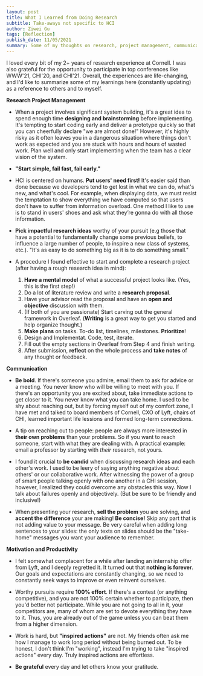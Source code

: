 ```yaml
---
layout: post
title: What I Learned from Doing Research
subtitle: Take-aways not specific to HCI
author: Ziwei Gu
tags: [Reflection]
publish_date: 11/05/2021
summary: Some of my thoughts on research, project management, communication, and others.
---
```


I loved every bit of my 2+ years of research experience at Cornell. I was also grateful for the opportunity to participate in top conferences like WWW'21, CHI'20, and CHI'21. Overall, the experiences are life-changing, and I'd like to summarize some of my learnings here (constantly updating) as a reference to others and to myself.

**Research Project Management**

- When a project involves significant system building, it's a great idea to spend enough time **designing and brainstorming** before implementing. It's tempting to start coding early and deliver a prototype quickly so that you can cheerfully declare "we are almost done!" However, it's highly risky as it often leaves you in a dangerous situation where things don't work as expected and you are stuck with hours and hours of wasted work. Plan well and only start implementing when the team has a clear vision of the system.

- **"Start simple, fail fast, fail early."**

- HCI is centered on humans. **Put users' need first!** It's easier said than done because we developers tend to get lost in what we can do, what's new, and what's cool. For example, when displaying data, we must resist the temptation to show everything we have computed so that users don't have to suffer from information overload. One method I like to use is to stand in users' shoes and ask what they’re gonna do with all those information. 

- **Pick impactful research ideas** worthy of your pursuit (e.g those that have a potential to fundamentally change some previous beliefs, to influence a large number of people, to inspire a new class of systems, etc.). "It's as easy to do something big as it is to do something small."

- A procedure I found effective to start and complete a research project (after having a rough research idea in mind): 
	1. **Have a mental model** of what a successful project looks like. (Yes, this is the first step!)
	2. Do a lot of literature review and write a **research proposal**.
	3. Have your advisor read the proposal and have an **open and objective** discussion with them.
	4. (If both of you are passionate) Start carving out the general framework in Overleaf. (**Writing** is a great way to get you started and help organize thought.)
	5. **Make plans** on tasks. To-do list, timelines, milestones. **Prioritize**!
	6. Design and Implementat. Code, test, iterate. 
	7. Fill out the empty sections in Overleaf from Step 4 and finish writing.
	8. After submission, **reflect** on the whole process and **take notes** of any thought or feedback. 

**Communication**

- **Be bold**. If there's someone you admire, email them to ask for advice or a meeting. You never know who will be willing to meet with you. If there's an opportunity you are excited about, take immediate actions to get closer to it. You never know what you can take home. I used to be shy about reaching out, but by forcing myself out of my comfort zone, I have met and talked to board members of Cornell, CXO of Lyft, chairs of CHI, learned important life lessions and formed long-term connections.

- A tip on reaching out to people: people are always more interested in **their own problems** than your problems. So if you want to reach someone, start with what they are dealing with. A practical example: email a professor by starting with *their* research, not yours. 

- I found it crucial to **be candid** when discussing research ideas and each other's work. I used to be leery of saying anything negative about others' or our collaborative work. After witnessing the power of a group of smart people talking openly with one another in a CHI session, however, I realized they could overcome any obstacles this way. Now I talk about failures openly and objectively. (But be sure to be friendly and inclusive!)

- When presenting your research, **sell the problem** you are solving, and **accent the difference** your are making! **Be concise!** Skip any part that is not adding value to your message. Be very careful when adding long sentences to your slides: the only texts on slides should be the "take-home" messages you want your audience to remember.

**Motivation and Productivity**

- I felt somewhat complacent for a while after landing an internship offer from Lyft, and I deeply regretted it. It turned out that **nothing is forever**. Our goals and expectations are constantly changing, so we need to constantly seek ways to improve or even reinvent ourselves.

- Worthy pursuits require **100% effort**. If there's a contest (or anything competitive), and you are not 100% certain whether to participate, then you'd better not participate. While you are not going to all in it, your competitors are, many of whom are set to devote everything they have to it. Thus, you are already out of the game unless you can beat them from a higher dimension. 

- Work is hard, but **"inspired actions"** are not. My friends often ask me how I manage to work long period without being burned out. To be honest, I don't think I'm "working", instead I'm trying to take "inspired actions" every day. Truly inspired actions are effortless.

- **Be grateful** every day and let others know your gratitude.
